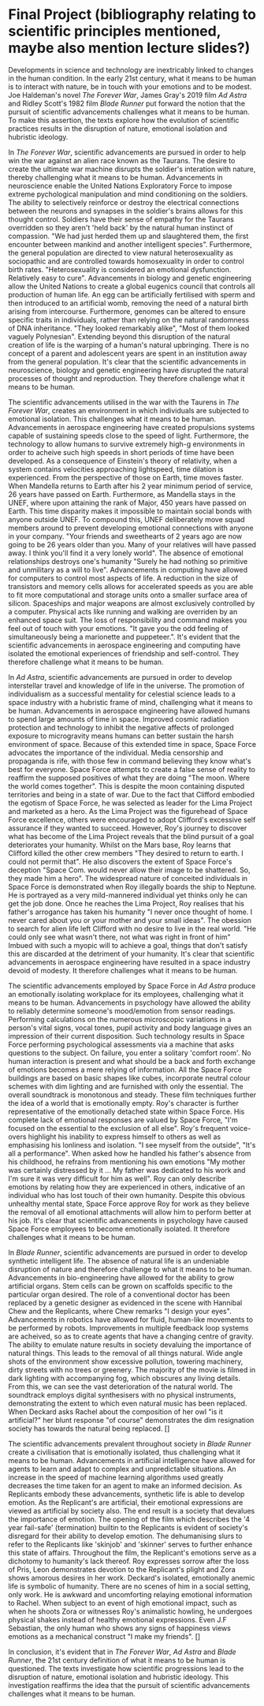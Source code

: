 # Final Project (bibliography relating to scientific principles mentioned, maybe also mention lecture slides?)

Developments in science and technology are inextricably linked to changes 
in the human condition.
In the early 21st century, what it means to be human is to interact with nature, 
be in touch with your emotions and to be modest.
Joe Haldeman's novel *The Forever War*, James Gray's 2019 film *Ad Astra* and 
Ridley Scott's 1982 film *Blade Runner* put forward the notion that 
the pursuit of scientific advancements challenges what it means to be human.
To make this assertion, the texts explore how the evolution of scientific practices
results in the disruption of nature, emotional isolation and hubristic ideology.

In *The Forever War*, scientific advancements are pursued in order to 
help win the war against an alien race known as the Taurans. The desire to create the ultimate
war machine disrupts the soldier's interation with nature, 
thereby challenging what it means to be human.
Advancements in neuroscience enable the United Nations Exploratory Force
to impose extreme pychological manipulation and mind conditioning on the soldiers.
The ability to selectively reinforce or destroy the electrical connections 
between the neurons and synapses in the soldier's brains allows for this thought control.
Soldiers have their sense of empathy for the Taurans overridden 
so they aren't 'held back' by the natural human instinct of compassion.
"We had just herded them up and slaughtered them, the first encounter between mankind and another intelligent species".
Furthermore, the general population are directed to view natural heterosexuality as
sociopathic and are controlled towards homosexuality in order to control birth rates. 
"Heterosexuality is considered an emotional dysfunction. Relatively easy to cure".
Advancements in biology and genetic engineering allow the United Nations to create a global
eugenics council that controls all production of human life.
An egg can be artificially fertilised with sperm and then introduced to an artificial womb,
removing the need of a natural birth arising from intercourse.
Furthermore, genomes can be altered to ensure specific traits in individuals, rather
than relying on the natural randomness of DNA inheritance.
"They looked remarkably alike", "Most of them looked vaguely Polynesian".
Extending beyond this disruption of the natural creation of life is the warping of a human's
natural upbringing. There is no concept of a parent and adolescent years are spent in an 
institution away from the general population.
It's clear that the scientific advancements in neuroscience, biology and genetic engineering have 
disrupted the natural processes of thought and reproduction. They therefore challenge what it
means to be human.

The scientific advancements utilised in the war with the Taurens in *The Forever War*,
creates an environment in which individuals are subjected to emotional isolation. 
This challenges what it means to be human.
Advancements in aerospace engineering have created propulsions systems capable of sustaining 
speeds close to the speed of light. Furthermore, the technology to allow humans 
to survive extremely high-g environments in order to acheive such high speeds in short
periods of time have been developed.
As a consequence of Einstein's theory of relativity, when a system contains velocities
approaching lightspeed, time dilation is experienced. 
From the perspective of those on Earth, time moves faster.
When Mandella returns to Earth after his 2 year minimum period of service, 26 years have passed on Earth.
Furthermore, as Mandella stays in the UNEF, where upon attaining the rank of Major, 450 years have passed on Earth.
This time disparity makes it impossible to maintain social bonds with anyone outside UNEF.
To compound this, UNEF deliberately move squad members around to prevent developing emotional connections with anyone in your company.
"Your friends and sweethearts of 2 years ago are now going to be 26 years older than you.
Many of your relatives will have passed away. I think you'll find it a very lonely world".
The absence of emotional relationships destroys one's humanity 
"Surely he had nothing so primitive and unmilitary as a will to live".
Advancements in computing have allowed for computers to control most aspects of life.
A reduction in the size of transistors and memory cells allows for accelerated speeds 
as you are able to fit more computational and storage units onto a smaller surface area of silicon.
Spaceships and major weapons are almost exclusively controlled by a computer. 
Physical acts like running and walking are overriden by an enhanced space suit.
The loss of responsibility and command makes you feel out of touch with your emotions.
"It gave you the odd feeling of simultaneously being a marionette and puppeteer.".
It's evident that the scientific advancements in aerospace engineering and computing have 
isolated the emotional experiences of friendship and self-control.
They therefore challenge what it means to be human.

In *Ad Astra*, scientific advancements are pursued in order to 
develop interstellar travel and knowledge of life in the universe.
The promotion of individualism as a successful mentality for celestial science 
leads to a space industry with a hubristic frame of mind, challenging what it means to be human.
Advancements in aerospace engineering have allowed humans to spend large amounts of time in 
space. Improved cosmic radiation protection and technology to inhibit the negative affects of 
prolonged exposure to microgravity means humans can better sustain the harsh environment of space.
Because of this extended time in space, Space Force advocates the importance of the individual.
Media censorship and propaganda is rife, with those few in command believing they know what's best for everyone.
Space Force attempts to create a false sense of reality to reaffirm the supposed positives of what they are doing
"The moon. Where the world comes together". This is despite the moon containing disputed territories and being in a state of war.
Due to the fact that Clifford embodied the egotism of Space Force, he was selected as leader for the Lima Project and marketed as a hero.
As the Lima Project was the figurehead of Space Force excellence, others were encouraged to adopt Clifford's excessive self assurance if they
wanted to succeed.
However, Roy's journey to discover what has become of the Lima Project reveals that the blind pursuit of a goal deteriorates your humanity.
Whilst on the Mars base, Roy learns that Clifford killed the other crew members "They desired to return to earth. I could not permit that".
He also discovers the extent of Space Force's deception "Space Com. would never allow their image to be shattered. So, they made him a hero".
The widespread nature of conceited individuals in Space Force is demonstrated when Roy illegally boards the ship to Neptune.
He is portrayed as a very mild-mannered individual yet thinks only he can get the job done.
Once he reaches the Lima Project, Roy realises that his father's arrogance has taken his humanity 
"I never once thought of home. I never cared about you or your mother and your small ideas". 
The obession to search for alien life left Clifford with no desire to live in the real world. 
"He could only see what wasn't there, not what was right in front of him"
Imbued with such a myopic will to achieve a goal, things that don't satisfy this are discarded at the detriment of your humanity.
It's clear that scientific advancements in aerospace engineering have resulted in a space industry devoid of modesty.
It therefore challenges what it means to be human.

The scientific advancements employed by Space Force in *Ad Astra*
produce an emotionally isolating workplace for its employees, challenging
what it means to be human.
Advancements in psychology have allowed the ability to reliably determine someone's 
mood/emotion from sensor readings.
Performing calculations on the numerous microscopic variations in a person's vital signs, 
vocal tones, pupil activity and body language gives an impression of their current disposition.
Such technology results in Space Force performing psychological assessments via a machine
that asks questions to the subject. On failure, you enter a solitary 'comfort room'.
No human interaction is present and what should be a back and forth exchange of emotions becomes a mere relying of information.
All the Space Force buildings are based on basic shapes like cubes, incorporate neutral colour schemes with dim lighting 
and are furnished with only the essential.
The overall soundtrack is monotonous and steady.
These film techniques further the idea of a world that is emotionally empty.
Roy's character is further representative of the emotionally detached state within Space Force.
His complete lack of emotional responses are valued by Space Force, "I'm focused on the essential to the exclusion of all else".
Roy's frequent voice-overs highlight his inability to express himself to others as well as emphasising his lonliness and isolation.
"I see myself from the outside", "It's all a performance".
When asked how he handled his father's absence from his childhood, he refrains from mentioning his own emotions
"My mother was certainly distressed by it ... My father was dedicated to his work and I'm sure it was very difficult for him as well".
Roy can only describe emotions by relating how they are experienced in others, indicative of an individual who has lost touch of their own humanity.
Despite this obvious unhealthy mental state, Space Force approve Roy for work as they believe the removal of all emotional attachments will
allow him to perform better at his job.
It's clear that scientific advancements in psychology have caused Space Force employees to become emotionally isolated.
It therefore challenges what it means to be human.

In *Blade Runner*, scientific advancements are pursued in order to develop 
synthetic intelligent life. The absence of natural life is an undeniable disruption of nature
and therefore challenge to what it means to be human.
Advancements in bio-engineering have allowed for the ability to grow artificial organs.
Stem cells can be grown on scaffolds specific to the particular organ desired.
The role of a conventional doctor has been replaced by a genetic designer as evidenced in the
scene with Hannibal Chew and the Replicants, where Chew remarks "I design your eyes".
Advancements in robotics have allowed for fluid, human-like movements to be performed by robots.
Improvements in multiple feedback loop systems are acheived, so as to create agents that have a 
changing centre of gravity.
The ability to emulate nature results in society devaluing the importance of natural things. This leads
to the removal of all things natural.
Wide angle shots of the environment show excessive pollution, towering machinery, 
dirty streets with no trees or greenery.
The majority of the movie is filmed in dark lighting with accompanying fog, which obscures any living details. 
From this, we can see the vast deterioration of the natural world.
The soundtrack employs digital synthesisers with no physical instruments, demonstrating the extent to which even natural music has been replaced.
When Deckard asks Rachel about the composition of her owl "is it artificial?" her blunt response
"of course" demonstrates the dim resignation society has towards the natural being replaced.
[]

The scientific advancements prevalent throughout society in *Blade Runner*
create a civilisation that is emotionally isolated, thus challenging what it means to be human.
Advancements in artificial intelligence have allowed for agents to learn and adapt to complex 
and unpredictable situations.
An increase in the speed of machine learning algorithms used greatly decreases the time taken 
for an agent to make an informed decision.
As Replicants embody these advancements, synthetic life is able to develop emotion.
As the Replicant's are artificial, their emotional expressions are viewed as artificial by 
society also. The end result is a society that devalues the importance of emotion.
The opening of the film which describes the '4 year fail-safe' (termination) builtin to the 
Replicants is evident of society's disregard for their ability to develop emotion.
The dehumanising slurs to refer to the Replicants like 'skinjob' and 'skinner' serves to 
further enhance this state of affairs. 
Throughout the film, the Replicant's emotions serve as a dichotomy to humanity's lack thereof.
Roy expresses sorrow after the loss of Pris, Leon demonstrates devotion to the Replicant's plight
and Zora shows amorous desires in her work. 
Deckard's isolated, emotionally anemic life is symbolic of humanity. 
There are no scenes of him in a social setting, only work.
He is awkward and uncomforting relaying emotional information to Rachel.
When subject to an event of high emotional impact, such as when he shoots Zora or witnesses Roy's 
animalistic howling, he undergoes physical shakes instead of healthy emotional expressions. 
Even J.F Sebastian, the only human who shows any signs of happiness views emotions as a mechanical construct "I make my friends".
[]

In conclusion, it's evident that in *The Forever War*, *Ad Astra* and *Blade Runner*,
the 21st century definition of what it means to be human is questioned. 
The texts investigate how scientific progressions lead to the disruption of nature, 
emotional isolation and hubristic ideology.
This investigation reaffirms the idea that the pursuit of scientific advancements challenges 
what it means to be human.
